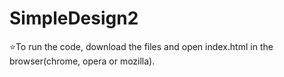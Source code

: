 # SimpleDesign2

:star:To run the code, download the files and open index.html in the browser(chrome, opera or mozilla).
